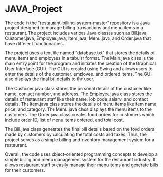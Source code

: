 # JAVA_Project
The code in the "restaurant-billing-system-master" repository is a Java project designed to manage billing transactions and menu items in a restaurant. The project includes various Java classes such as Bill.java, Customer.java, Employee.java, Item.java, Menu.java, and Order.java that have different functionalities.

The project uses a text file named "database.txt" that stores the details of menu items and employees in a tabular format. The Main.java class is the main entry point for the program and initiates the creation of the Graphical User Interface (GUI). The GUI is created using Swing and allows users to enter the details of the customer, employee, and ordered items. The GUI also displays the final bill details to the user.

The Customer.java class stores the personal details of the customer like name, contact number, and address. The Employee.java class stores the details of restaurant staff like their name, job code, salary, and contact details. The Item.java class stores the details of menu items like item name, price, and category. The Menu.java class displays the menu items to the customers. The Order.java class creates food orders for customers which include order ID, list of menu items ordered, and total cost. 

The Bill.java class generates the final bill details based on the food orders made by customers by calculating the total costs and taxes. Thus, the project serves as a simple billing and inventory management system for a restaurant.

Overall, the code uses object-oriented programming concepts to develop a simple billing and menu management system for the restaurant industry. It allows restaurant staff to easily manage their menu items and generate bills for their customers.
